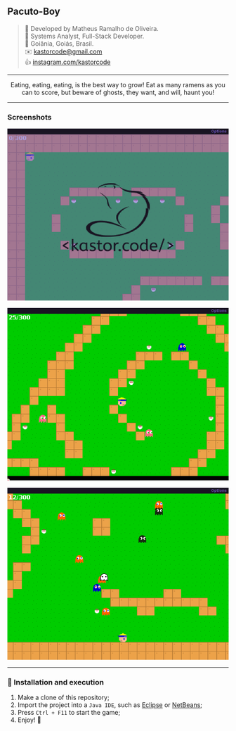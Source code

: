 ## Pacuto-Boy

> 👷 Developed by Matheus Ramalho de Oliveira.  
🔨 Systems Analyst, Full-Stack Developer.  
🏡 Goiânia, Goiás, Brasil.  
✉️ kastorcode@gmail.com  
👍 [instagram.com/kastorcode](https://www.instagram.com/kastorcode)

---

<p align="center">
    Eating, eating, eating, is the best way to grow! Eat as many ramens as you can to score, but beware of ghosts, they want, and will, haunt you!
</p>

---

### Screenshots

<p align="center">
    <img src="screenshots/1.png" width="720" />
</p>

<p align="center">
    <img src="screenshots/2.png" width="720" />
</p>

<p align="center">
    <img src="screenshots/3.png" width="720" />
</p>

---

### 🍜 Installation and execution

1. Make a clone of this repository;
2. Import the project into a `Java IDE`, such as [Eclipse](https://www.eclipse.org/ide) or [NetBeans](https://netbeans.apache.org);
3. Press `Ctrl + F11` to start the game;
4. Enjoy! 👻
